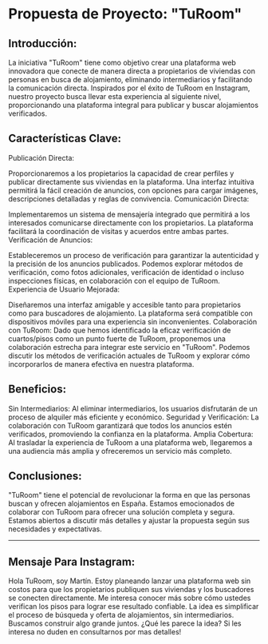 # Propuesta de Proyecto: "TuRoom"

## Introducción:
La iniciativa "TuRoom" tiene como objetivo crear una plataforma web innovadora que conecte de manera directa a propietarios de viviendas con personas en busca de alojamiento, eliminando intermediarios y facilitando la comunicación directa. Inspirados por el éxito de TuRoom en Instagram, nuestro proyecto busca llevar esta experiencia al siguiente nivel, proporcionando una plataforma integral para publicar y buscar alojamientos verificados.

## Características Clave:

Publicación Directa:

Proporcionaremos a los propietarios la capacidad de crear perfiles y publicar directamente sus viviendas en la plataforma.
Una interfaz intuitiva permitirá la fácil creación de anuncios, con opciones para cargar imágenes, descripciones detalladas y reglas de convivencia.
Comunicación Directa:

Implementaremos un sistema de mensajería integrado que permitirá a los interesados comunicarse directamente con los propietarios.
La plataforma facilitará la coordinación de visitas y acuerdos entre ambas partes.
Verificación de Anuncios:

Estableceremos un proceso de verificación para garantizar la autenticidad y la precisión de los anuncios publicados.
Podemos explorar métodos de verificación, como fotos adicionales, verificación de identidad o incluso inspecciones físicas, en colaboración con el equipo de TuRoom.
Experiencia de Usuario Mejorada:

Diseñaremos una interfaz amigable y accesible tanto para propietarios como para buscadores de alojamiento.
La plataforma será compatible con dispositivos móviles para una experiencia sin inconvenientes.
Colaboración con TuRoom:
Dado que hemos identificado la eficaz verificación de cuartos/pisos como un punto fuerte de TuRoom, proponemos una colaboración estrecha para integrar este servicio en "TuRoom". Podemos discutir los métodos de verificación actuales de TuRoom y explorar cómo incorporarlos de manera efectiva en nuestra plataforma.

## Beneficios:

Sin Intermediarios: Al eliminar intermediarios, los usuarios disfrutarán de un proceso de alquiler más eficiente y económico.
Seguridad y Verificación: La colaboración con TuRoom garantizará que todos los anuncios estén verificados, promoviendo la confianza en la plataforma.
Amplia Cobertura: Al trasladar la experiencia de TuRoom a una plataforma web, llegaremos a una audiencia más amplia y ofreceremos un servicio más completo.

## Conclusiones:
"TuRoom" tiene el potencial de revolucionar la forma en que las personas buscan y ofrecen alojamientos en España. Estamos emocionados de colaborar con TuRoom para ofrecer una solución completa y segura. Estamos abiertos a discutir más detalles y ajustar la propuesta según sus necesidades y expectativas.

---
## Mensaje Para Instagram:
Hola TuRoom, soy Martín. Estoy planeando lanzar una plataforma web sin costos para que los propietarios publiquen sus viviendas y los buscadores se conecten directamente. Me interesa conocer más sobre cómo ustedes verifican los pisos para lograr ese resultado confiable. La idea es simplificar el proceso de búsqueda y oferta de alojamientos, sin intermediarios. Buscamos construir algo grande juntos. ¿Qué les parece la idea? Si les interesa no duden en consultarnos por mas detalles!